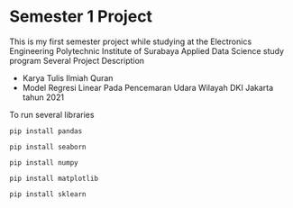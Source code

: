 # Semester 1 Project

This is my first semester project while studying at the Electronics Engineering Polytechnic Institute of Surabaya Applied Data Science study program
Several Project Description

- Karya Tulis Ilmiah Quran
- Model Regresi Linear Pada Pencemaran Udara Wilayah DKI Jakarta tahun 2021

To run several libraries

    pip install pandas

    pip install seaborn

    pip install numpy

    pip install matplotlib

    pip install sklearn
